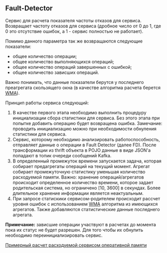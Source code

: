 ## Fault-Detector

Сервис для расчета показателя частоты отказов для сервиса. Возвращает частоту отказов для сервиса 
(дробное число от 0 до 1, где 0 это отсутствие ошибок, а 1 - сервис полностью не работает).

Помимо данного параметра так же возвращаются следующие показатели:
 - общее количество операции;
 - общее количество выполняющихся операций;
 - общее количество операций завершенных с ошибкой;
 - общее количество зависших операций.
 
Важно понимать, что данные показатели берутся у последнего преагрегата скользящего окна 
(в качестве алгоритма расчета берется [WMA](WMA.md)).


Принцип работы сервиса следующий:
1. В качестве первого этапа необходимо выполнить процедуру инициализации сбора 
статистики для сервиса. Без этого этапа при попытке добавить операцию будет 
возвращена ошибка. Замечание: проводить инициализацию можно при необходимости 
обнуления статистики для сервиса.
2. Сервис, которому необходимо анализировать работоспособность, отправляет 
данные о операции в Fault Detector (далее FD). После трансформации из thrift 
объекта в POJO данные в виде JSON'a попадают в топик очереди сообщений Kafka. 
3. В определенный промежуток времени запускается задача, которая собирает 
предагрегаты операций на текущий момент. Агрегат собирает промежуточную 
статистику уменьшая количество расходуемой памяти. Важно: хранение 
операций/агрегатов происходит определенное количество времени, которое 
задает родительская система, но ограничено [10, 3600] в секундах. 
Более длительное хранение информации является неактуальным.
4. При запросе статискики сервисом-родителем происходит рассчет уровня ошибок 
с использованием [WMA](WMA.md) алгоритма из имеющихся агрегатов. Также добавляются 
статистические данные последнего агрегата.

**Примечание:** зависшие операции участвуют в расчетах до момента пока их статус не будет
разрешен. Для того чтобы их обнулить необходимо переинициализировать сервис.


[Примерный расчет расходуемой сервисом оперативной памяти](CalculationRAM.md)
